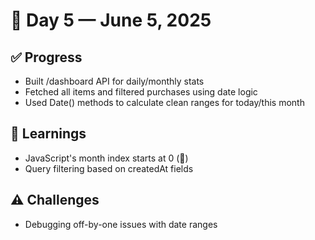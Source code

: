 # 📍 Day 5 — June 5, 2025

## ✅ Progress

* Built /dashboard API for daily/monthly stats
* Fetched all items and filtered purchases using date logic
* Used Date() methods to calculate clean ranges for today/this month

## 📘 Learnings

* JavaScript's month index starts at 0 (🤯)
* Query filtering based on createdAt fields

## ⚠️ Challenges

* Debugging off-by-one issues with date ranges


